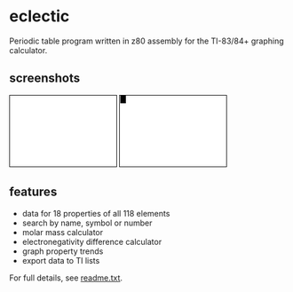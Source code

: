 # eclectic
Periodic table program written in z80 assembly for the TI-83/84+ graphing calculator. 

## screenshots

![screenshot_1.gif](screenshot_1.gif "screenshot_1") ![screenshot_2.gif](screenshot_2.gif "screenshot_2")

## features
 * data for 18 properties of all 118 elements
 * search by name, symbol or number
 * molar mass calculator
 * electronegativity difference calculator
 * graph property trends
 * export data to TI lists
 
For full details, see [readme.txt](readme.txt). 
